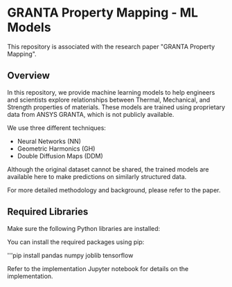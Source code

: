 # GRANTA Property Mapping - ML Models

This repository is associated with the research paper "GRANTA Property Mapping".

## Overview

In this repository, we provide machine learning models to help engineers and scientists explore relationships between Thermal, Mechanical, and Strength properties of materials. These models are trained using proprietary data from ANSYS GRANTA, which is not publicly available.

We use three different techniques:

- Neural Networks (NN)
- Geometric Harmonics (GH)
- Double Diffusion Maps (DDM)

Although the original dataset cannot be shared, the trained models are available here to make predictions on similarly structured data.

For more detailed methodology and background, please refer to the paper.

## Required Libraries

Make sure the following Python libraries are installed:

You can install the required packages using pip:

'''pip install pandas numpy joblib tensorflow

Refer to the implementation Jupyter notebook for details on the implementation.

